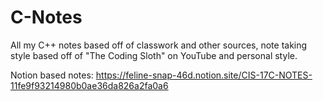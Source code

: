 # C-Notes
All my C++ notes based off of classwork and other sources, note taking style based off of "The Coding Sloth" on YouTube and personal style.

Notion based notes: https://feline-snap-46d.notion.site/CIS-17C-NOTES-11fe9f93214980b0ae36da826a2fa0a6
